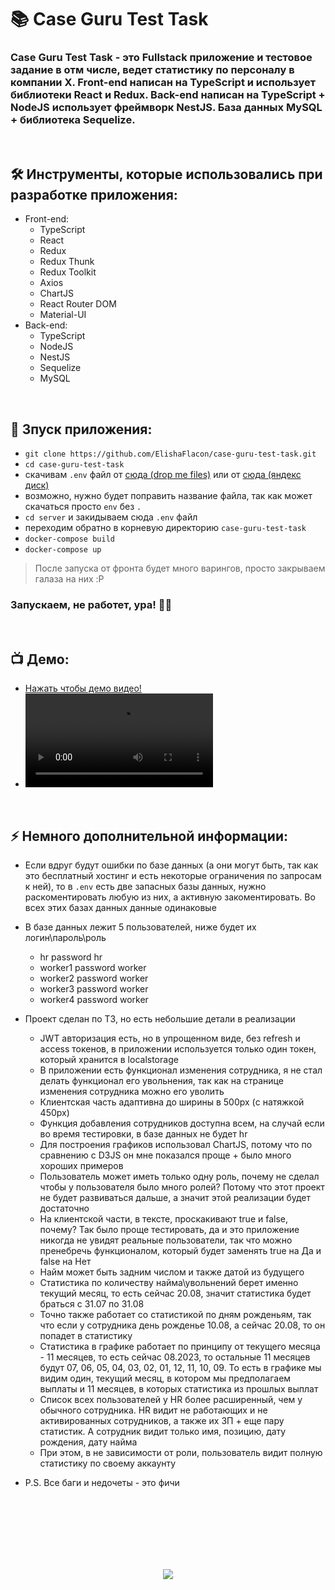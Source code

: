 <h1> 
     📚 Case Guru Test Task
</h1>

<h3>
     Case Guru Test Task - это Fullstack приложение и тестовое задание в отм числе,  ведет статистику по персоналу в компании Х. Front-end написан на TypeScript и использует библиотеки React и Redux. Back-end написан на TypeScript + NodeJS использует фреймворк NestJS. База данных MySQL + библиотека Sequelize.

</h3>



</br>



<h2>
  🛠️ Инструменты, которые использовались при разработке приложения:
</h2>

- Front-end:
     - TypeScript
     - React
     - Redux
     - Redux Thunk
     - Redux Toolkit
     - Axios
     - ChartJS
     - React Router DOM
     - Material-UI
- Back-end:
     - TypeScript
     - NodeJS
     - NestJS
     - Sequelize
     - MySQL



</br>



<h2>
  🚀 Зпуск приложения:
</h2>

- `git clone https://github.com/ElishaFlacon/case-guru-test-task.git`
- `cd case-guru-test-task`
- скачивам `.env` файл от <a href="https://dropmefiles.com/LRKeJ">сюда (drop me files)</a> или от <a href="https://disk.yandex.ru/d/d1qyhhpFUB4RPQ">сюда (яндекс диск)</a>
- возможно, нужно будет поправить название файла, так как может скачаться просто `env` без `.`
- `cd server` и закидываем сюда `.env` файл
- переходим обратно в корневую директорию `case-guru-test-task`
- `docker-compose build`
- `docker-compose up`

> После запуска от фронта будет много варингов, просто закрываем галаза на них :P

<h3>
    Запускаем, не работет, ура! 🗿🚬
</h3>



</br>



<h2>
 📺 Демо:
</h2>

- <a href="https://github.com/ElishaFlacon/case-guru-test-task/assets/83610362/8257a161-d24e-4ba3-9813-0dfd8f542f8a">Нажать чтобы демо видео!</a>
- <video src="https://github.com/ElishaFlacon/case-guru-test-task/assets/83610362/8257a161-d24e-4ba3-9813-0dfd8f542f8a" />



</br>



<h2>
⚡ Немного дополнительной информации:
</h2>

- Если вдруг будут ошибки по базе данных (а они могут быть, так как это бесплатный хостинг и есть некоторые ограничения по запросам к ней), то в `.env` есть две запасных базы данных, нужно раскоментировать любую из них, а активную закоментировать. Во всех этих базах данных данные одинаковые

- В базе данных лежит 5 пользователей, ниже будет их логин\пароль\роль
     - hr password hr
     - worker1 password worker
     - worker2 password worker
     - worker3 password worker
     - worker4 password worker

- Проект сделан по ТЗ, но есть небольшие детали в реализации
  - JWT авторизация есть, но в упрощенном виде, без refresh и access токенов, в приложении используется только один токен, который хранится в localstorage
  - В приложении есть функционал изменения сотрудника, я не стал делать функционал его увольнения, так как на странице изменения сотрудника можно его уволить
  - Клиентская часть адаптивна до ширины в 500px (с натяжкой 450px)
  - Функция добавления сотрудников доступна всем, на случай если во время тестировки, в базе данных не будет hr
  - Для построения графиков использовал ChartJS, потому что по сравнению с D3JS он мне показался проще + было много хороших примеров
  - Пользователь может иметь только одну роль, почему не сделал чтобы у пользователя было много ролей? Потому что этот проект не будет развиваться дальше, а значит этой реализации будет достаточно
  - На клиентской части, в тексте, проскакивают true и false, почему? Так было проще тестировать, да и это приложение никогда не увидят реальные пользователи, так что можно пренебречь функционалом, который будет заменять true на Да и false на Нет
  - Найм может быть задним числом и также датой из будущего
  - Статистика по количеству найма\увольнений берет именно текущий месяц, то есть сейчас 20.08, значит статистика будет браться с 31.07 по 31.08
  - Точно также работает со статистикой по дням рожденьям, так что если у сотрудника день рожденье 10.08, а сейчас 20.08, то он попадет в статистику
  - Статистика в графике работает по принципу от текущего месяца - 11 месяцев, то есть сейчас 08.2023, то остальные 11 месяцев будут 07, 06, 05, 04, 03, 02, 01, 12, 11, 10, 09. То есть в графике мы видим один, текущий месяц, в котором мы предполагаем выплаты и 11 месяцев, в которых статистика из прошлых выплат
  - Список всех пользователей у HR более расширенный, чем у обычного сотрудника. HR видит не работающих и не активированных сотрудников, а также их ЗП + еще пару статистик. А сотрудник видит только имя, позицию, дату рождения, дату найма
  - При этом, в не зависимости от роли, пользователь видит полную статистику по своему аккаунту

- P.S. Все баги и недочеты - это фичи




<br/>
<br/>
<br/>
<br/>
<br/>
<br/>



<p align="center">
  <img src="https://capsule-render.vercel.app/api?type=waving&color=d179b8&height=64&section=footer"/>
</p>


